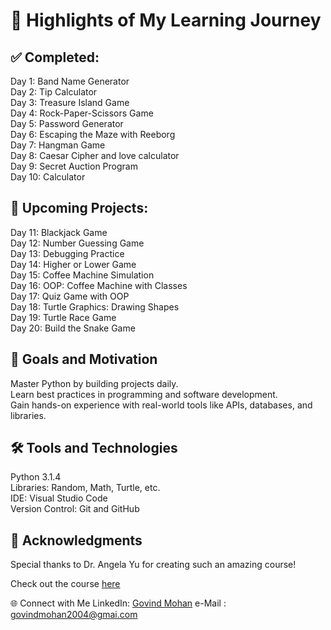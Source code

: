 <h1>🌟 Highlights of My Learning Journey</h1>
<h2>✅ Completed:</h1>
 Day 1: Band Name Generator<br>
 Day 2: Tip Calculator<br>  
 Day 3: Treasure Island Game<br>  
 Day 4: Rock-Paper-Scissors Game<br>  
 Day 5: Password Generator <br> 
 Day 6: Escaping the Maze with Reeborg<br>  
 Day 7: Hangman Game <br> 
 Day 8: Caesar Cipher and love calculator  <br>
 Day 9: Secret Auction Program<br>  
 Day 10: Calculator  <br>
<h2>🚀 Upcoming Projects:</h2>
 Day 11: Blackjack Game <br>
 Day 12: Number Guessing Game <br>
 Day 13: Debugging Practice <br>
 Day 14: Higher or Lower Game <br>
 Day 15: Coffee Machine Simulation <br>
 Day 16: OOP: Coffee Machine with Classes <br>
 Day 17: Quiz Game with OOP <br>
 Day 18: Turtle Graphics: Drawing Shapes <br>
 Day 19: Turtle Race Game <br>
 Day 20: Build the Snake Game <br>
<h2>🎯 Goals and Motivation</h2>
Master Python by building projects daily.<br>  
Learn best practices in programming and software development.<br>  
Gain hands-on experience with real-world tools like APIs, databases, and libraries.<br>  
<h2>🛠️ Tools and Technologies</h2>
Python 3.1.4  <br>
Libraries: Random, Math, Turtle, etc.<br>  
IDE: Visual Studio Code  <br>
Version Control: Git and GitHub<br>  
<h2>📢 Acknowledgments</h2>
Special thanks to Dr. Angela Yu for creating such an amazing course!

Check out the course [here](https://www.udemy.com/course/100-days-of-code/) 


🌐 Connect with Me
LinkedIn: [Govind Mohan](https://www.linkedin.com/in/govind-mohan-84a2961a6/)
e-Mail : govindmohan2004@gmai.com
